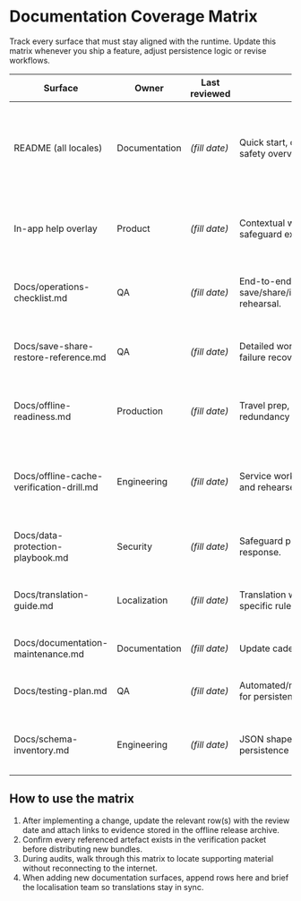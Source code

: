 # Documentation Coverage Matrix

Track every surface that must stay aligned with the runtime. Update this matrix
whenever you ship a feature, adjust persistence logic or revise workflows.

| Surface | Owner | Last reviewed | Scope | Evidence stored |
| --- | --- | --- | --- | --- |
| README (all locales) | Documentation | _(fill date)_ | Quick start, offline rehearsal drill, safety overview. | Screenshots of updated sections, **Compare versions** diff log export, translation approvals. |
| In-app help overlay | Product | _(fill date)_ | Contextual workflow tips, safeguard explanations. | Exported `help-topics.json`, console capture of topic list. |
| Docs/operations-checklist.md | QA | _(fill date)_ | End-to-end save/share/import/backup/restore rehearsal. | Verification log with timestamps and screenshots. |
| Docs/save-share-restore-reference.md | QA | _(fill date)_ | Detailed workflow breakdown, failure recovery steps. | Restored bundle proof, checksum log. |
| Docs/offline-readiness.md | Production | _(fill date)_ | Travel prep, cache priming, redundancy planning. | Photos of field kit, signed readiness checklist. |
| Docs/offline-cache-verification-drill.md | Engineering | _(fill date)_ | Service worker cache validation and rehearse resets. | Console log of cache entries, service worker diagnostic screenshot. |
| Docs/data-protection-playbook.md | Security | _(fill date)_ | Safeguard principles, incident response. | Meeting notes, signed approval. |
| Docs/translation-guide.md | Localization | _(fill date)_ | Translation workflow, locale-specific rules. | Translator confirmation emails stored offline. |
| Docs/documentation-maintenance.md | Documentation | _(fill date)_ | Update cadence, review triggers. | Checklist copy with initials. |
| Docs/testing-plan.md | QA | _(fill date)_ | Automated/manual test coverage for persistence + offline surfaces. | Test run output archived with release. |
| Docs/schema-inventory.md | Engineering | _(fill date)_ | JSON shape definitions for persistence payloads. | Exported schema diff, console log of validation pass. |

## How to use the matrix

1. After implementing a change, update the relevant row(s) with the review date
   and attach links to evidence stored in the offline release archive.
2. Confirm every referenced artefact exists in the verification packet before
   distributing new bundles.
3. During audits, walk through this matrix to locate supporting material without
   reconnecting to the internet.
4. When adding new documentation surfaces, append rows here and brief the
   localisation team so translations stay in sync.
